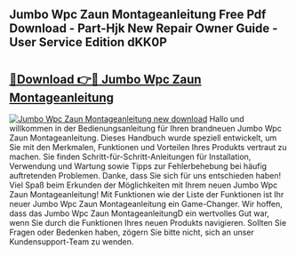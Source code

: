 ## Jumbo Wpc Zaun Montageanleitung Free Pdf Download - Part-Hjk New Repair Owner Guide - User Service Edition dKK0P

# <h2><a href="http://df7alx4.blite.top/?on=Jumbo+Wpc+Zaun+Montageanleitung">🔗Download 👉🔴 Jumbo Wpc Zaun Montageanleitung</a></h2>

[![Jumbo Wpc Zaun Montageanleitung new download](https://i.imgur.com/lujVjoI.png)](http://df7alx4.blite.top/?on=Jumbo+Wpc+Zaun+Montageanleitung)
Hallo und willkommen in der Bedienungsanleitung für Ihren brandneuen Jumbo Wpc Zaun Montageanleitung. Dieses Handbuch wurde speziell entwickelt, um Sie mit den Merkmalen, Funktionen und Vorteilen Ihres Produkts vertraut zu machen. Sie finden Schritt-für-Schritt-Anleitungen für Installation, Verwendung und Wartung sowie Tipps zur Fehlerbehebung bei häufig auftretenden Problemen. Danke, dass Sie sich für uns entschieden haben! Viel Spaß beim Erkunden der Möglichkeiten mit Ihrem neuen Jumbo Wpc Zaun Montageanleitung! Mit Funktionen wie der Liste der Funktionen ist Ihr neuer Jumbo Wpc Zaun Montageanleitung ein Game-Changer. Wir hoffen, dass das Jumbo Wpc Zaun MontageanleitungD ein wertvolles Gut war, wenn Sie durch die Funktionen Ihres neuen Produkts navigieren. Sollten Sie Fragen oder Bedenken haben, zögern Sie bitte nicht, sich an unser Kundensupport-Team zu wenden.
